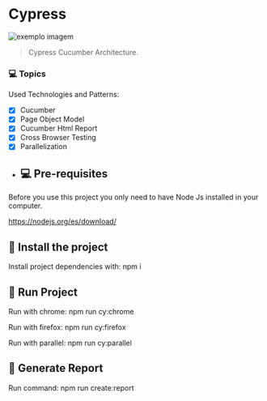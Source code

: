 # Cypress

<img src="https://media-exp1.licdn.com/dms/image/C4E0BAQF1dg2KtKFdPg/company-logo_200_200/0/1626295436859?e=2159024400&v=beta&t=Ib_T9PXXQxkHRKnj3Oe65EKuR6EAh01IgAA6IGvU0FY" alt="exemplo imagem">

> Cypress Cucumber Architecture.

### 💻 Topics

Used Technologies and Patterns:
- [x] Cucumber
- [x] Page Object Model
- [x] Cucumber Html Report
- [x] Cross Browser Testing
- [x] Parallelization
 
- ## 💻 Pre-requisites

Before you use this project you only need to have Node Js installed in your computer.

https://nodejs.org/es/download/

## 🚀 Install the project

Install project dependencies with: npm i 


## 🚀 Run Project

Run with chrome: npm run cy:chrome

Run with firefox: npm run cy:firefox

Run with parallel: npm run cy:parallel

## 🚀 Generate Report

Run command: npm run create:report





